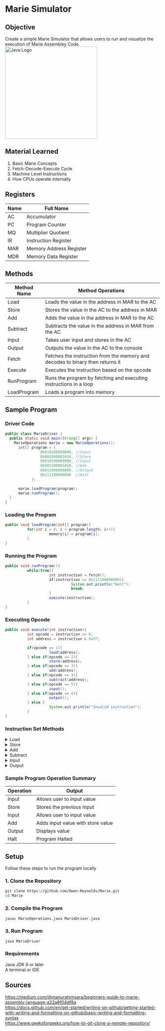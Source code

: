 # Marie Simulator #

## Objective ##
Create a simple Marie Simulator that allows users to run and visualize the execution of Marie Assembley Code.
<img src="https://cdn.jsdelivr.net/gh/devicons/devicon@latest/icons/java/java-original-wordmark.svg" alt="Java Logo" width="300"/>

## Material Learned ##
1. Basic Marie Concepts  
2. Fetch-Decode-Execute Cycle
3. Machine Level Instructions
4. How CPUs operate internally

## Registers ##
|Name |Full Name                |
|-----|-------------------------|
|AC   |Accumulator              |
|PC   |Program Counter          |
|MQ   |Multiplier Quotient      |
|IR   |Instruction Register     |
|MAR  |Memory Address Register  |
|MDR  |Memory Data Register     |

## Methods ##
| Method Name | Method Operations                                                              |
|-------------|--------------------------------------------------------------------------------|
|Load         |Loads the value in the address in MAR to the AC                                 | 
|Store        |Stores the value in the AC to the address in MAR                                |
|Add          |Adds the value in the address in MAR to the AC                                  |
|Subtract     |Subtracts the value in the address in MAR from the AC                           |
|Input        |Takes user input and stores in the AC                                           |
|Output       |Outputs the value in the AC to the console                                      |
|Fetch        |Fetches the instruction from the memory and decodes to binary then returns it   |
|Execute      |Executes the instruction based on the opcode                                    |
|RunProgram   |Runs the program by fetching and executing instructions in a loop               |
|LoadProgram  |Loads a program into memory                                                     |

## Sample Program ##
### Driver Code ###
```Java
public class MarieDriver {
  public static void main(String[] args) {
    MarieOperations marie = new MarieOperations();
      int[] program = {
                0b010100000000, //Input
                0b001000001010, //Store
                0b010100000000, //Input
                0b001100001010, //Add
                0b011000000000, //Output
                0b111100000000  //Halt
            };
    
      marie.loadProgram(program);
      marie.runProgram();
  }
}
```
### Loading the Program ###
```Java
public void loadProgram(int[] program){
          for(int i = 0; i < program.length; i++){
                    memory[i] = program[i];
          }
}
```
### Running the Program ###
```Java
public void runProgram(){
          while(true){
                    int instruction = fetch();
                    if(instruction == 0b111100000000){
                              System.out.println("Halt");
                              break;
                    }
                    execute(instruction);
          }
}
```
### Executing Opcode ###
```Java
public void execute(int instruction){
          int opcode = instruction >> 8;
          int address = instruction & 0xFF;

          if(opcode == 1){
                    load(address);
          } else if(opcode == 2){
                    store(address);
          } else if(opcode == 3){
                    add(address);
          } else if(opcode == 4){
                    subtract(address);
          } else if(opcode == 5){
                    input();
          } else if(opcode == 6){
                    output();
          } else {
                    System.out.println("Invalid instruction");
          }
}
```
### Instruction Set Methods ###
<details>
  <summary>Load</summary>
  --Load Code goes here
</details>
<details>
  <summary>Store</summary>
  --Load Code goes here
</details>
<details>
  <summary>Add</summary>
  --Load Code goes here
</details>
<details>
  <summary>Subtract</summary>
  --Load Code goes here
</details>
<details>
  <summary>Input</summary>
  --Load Code goes here
</details>
<details>
  <summary>Output</summary>
  --Load Code goes here
</details>


### Sample Program Operation Summary ###
|Operation    |Output                                   |
|-------------|-----------------------------------------|
|Input        |Allows user to input value               |
|Store        |Stores the previous input                |
|Input        |Allows user to input value               |
|Add          |Adds input value with store value        |
|Output       |Displays value                           |
|Halt         |Program Halted                           |

## Setup ##
Follow these steps to run the program locally
### 1. Clone the Repository ###
```bash
git clone https://github.com/Owen-Reynolds/Marie.git
cd Marie
```
### 2. Compile the Program ###
```bash 
javac MarieOperations.java MarieDriver.java
```
### 3. Run Program ###
```bash
java MarieDriver
```
### Requirements ###
Java JDK 8 or later  
A terminal or IDE  

## Sources ##
https://medium.com/@manurahimsara/beginners-guide-to-marie-assembly-language-a22a8f04df8a  
https://docs.github.com/en/get-started/writing-on-github/getting-started-with-writing-and-formatting-on-github/basic-writing-and-formatting-syntax  
https://www.geeksforgeeks.org/how-to-git-clone-a-remote-repository/  

